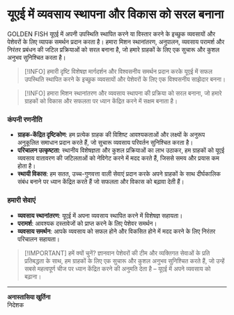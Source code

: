 # यूएई में व्यवसाय स्थापना और विकास को सरल बनाना

GOLDEN FISH यूएई में अपनी उपस्थिति स्थापित करने या विस्तार करने के इच्छुक व्यवसायों और पेशेवरों के लिए व्यापक समर्थन प्रदान करता है। हमारा मिशन स्थानांतरण, अनुपालन, व्यवसाय परामर्श और निरंतर प्रबंधन की जटिल प्रक्रियाओं को सरल बनाना है, जो हमारे ग्राहकों के लिए एक सुचारू और कुशल अनुभव सुनिश्चित करता है।

> [!INFO] हमारी दृष्टि
> विशेषज्ञ मार्गदर्शन और विश्वसनीय समर्थन प्रदान करके यूएई में सफल उपस्थिति स्थापित करने के इच्छुक व्यवसायों और पेशेवरों के लिए एक विश्वसनीय साझेदार बनना।

> [!INFO] हमारा मिशन
> स्थानांतरण और व्यवसाय स्थापना की प्रक्रिया को सरल बनाना, जो हमारे ग्राहकों को विकास और सफलता पर ध्यान केंद्रित करने में सक्षम बनाता है।

### कंपनी रणनीति

- **ग्राहक-केंद्रित दृष्टिकोण**: हम प्रत्येक ग्राहक की विशिष्ट आवश्यकताओं और लक्ष्यों के अनुरूप अनुकूलित समाधान प्रदान करते हैं, जो सुचारू व्यवसाय परिवर्तन सुनिश्चित करता है।
- **परिचालन उत्कृष्टता**: स्थानीय विशेषज्ञता और कुशल प्रक्रियाओं का लाभ उठाकर, हम ग्राहकों को यूएई व्यवसाय वातावरण की जटिलताओं को नेविगेट करने में मदद करते हैं, जिससे समय और प्रयास कम होता है।
- **स्थायी विकास**: हम सतत, उच्च-गुणवत्ता वाली सेवाएं प्रदान करके अपने ग्राहकों के साथ दीर्घकालिक संबंध बनाने पर ध्यान केंद्रित करते हैं जो सफलता और विकास को बढ़ावा देती हैं।

### हमारी सेवाएं

- **व्यवसाय स्थानांतरण**: यूएई में अपना व्यवसाय स्थापित करने में विशेषज्ञ सहायता।
- **परामर्श**: आवश्यक दस्तावेजों को प्राप्त करने के लिए पेशेवर समर्थन।
- **व्यवसाय समर्थन**: आपके व्यवसाय को सफल होने और विकसित होने में मदद करने के लिए निरंतर परिचालन सहायता।

> [!IMPORTANT] हमें क्यों चुनें?
> ज्ञानवान पेशेवरों की टीम और व्यक्तिगत सेवाओं के प्रति प्रतिबद्धता के साथ, हम ग्राहकों के लिए एक सुचारू और कुशल अनुभव सुनिश्चित करते हैं, जो उन्हें सबसे महत्वपूर्ण चीज पर ध्यान केंद्रित करने की अनुमति देता है – यूएई में अपने व्यवसाय को बढ़ाना।

---

**अनास्तासिया खुर्तिना**  
निदेशक
